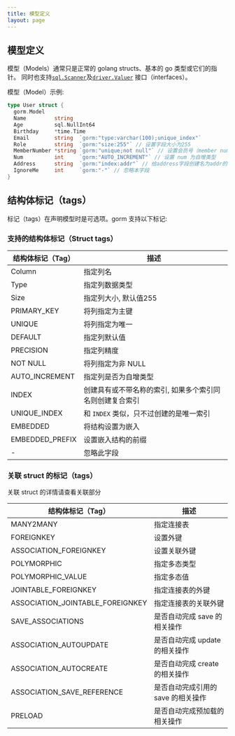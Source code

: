 ```yaml
---
title: 模型定义
layout: page
---
```


## 模型定义

模型（Models）通常只是正常的 golang structs、基本的 go 类型或它们的指针。 同时也支持[`sql.Scanner`](https://golang.org/pkg/database/sql/#Scanner)及[`driver.Valuer`](https://golang.org/pkg/database/sql/driver/#Valuer) 接口（interfaces）。

模型（Model）示例:

```go
type User struct {
  gorm.Model
  Name         string
  Age          sql.NullInt64
  Birthday     *time.Time
  Email        string  `gorm:"type:varchar(100);unique_index"`
  Role         string  `gorm:"size:255"` // 设置字段大小为255
  MemberNumber *string `gorm:"unique;not null"` // 设置会员号（member number）唯一并且不为空
  Num          int     `gorm:"AUTO_INCREMENT"` // 设置 num 为自增类型
  Address      string  `gorm:"index:addr"` // 给address字段创建名为addr的索引
  IgnoreMe     int     `gorm:"-"` // 忽略本字段
}
```

## 结构体标记（tags）

标记（tags）在声明模型时是可选项。gorm 支持以下标记:

### 支持的结构体标记（Struct tags）

| 结构体标记（Tag）      | 描述                            |
| --------------- | ----------------------------- |
| Column          | 指定列名                          |
| Type            | 指定列数据类型                       |
| Size            | 指定列大小, 默认值255                 |
| PRIMARY_KEY     | 将列指定为主键                       |
| UNIQUE          | 将列指定为唯一                       |
| DEFAULT         | 指定列默认值                        |
| PRECISION       | 指定列精度                         |
| NOT NULL        | 将列指定为非 NULL                   |
| AUTO_INCREMENT  | 指定列是否为自增类型                    |
| INDEX           | 创建具有或不带名称的索引, 如果多个索引同名则创建复合索引 |
| UNIQUE_INDEX    | 和 `INDEX` 类似，只不过创建的是唯一索引      |
| EMBEDDED        | 将结构设置为嵌入                      |
| EMBEDDED_PREFIX | 设置嵌入结构的前缀                     |
| -               | 忽略此字段                         |

### 关联 struct 的标记（tags）

关联 struct 的详情请查看关联部分

| 结构体标记（Tag）                     | 描述                   |
| ---------------------------------- | -------------------- |
| MANY2MANY                          | 指定连接表                |
| FOREIGNKEY                         | 设置外键                 |
| ASSOCIATION_FOREIGNKEY             | 设置关联外键               |
| POLYMORPHIC                        | 指定多态类型               |
| POLYMORPHIC_VALUE                  | 指定多态值                |
| JOINTABLE_FOREIGNKEY               | 指定连接表的外键             |
| ASSOCIATION_JOINTABLE_FOREIGNKEY | 指定连接表的关联外键           |
| SAVE_ASSOCIATIONS                  | 是否自动完成 save 的相关操作    |
| ASSOCIATION_AUTOUPDATE             | 是否自动完成 update 的相关操作  |
| ASSOCIATION_AUTOCREATE             | 是否自动完成 create 的相关操作  |
| ASSOCIATION_SAVE_REFERENCE       | 是否自动完成引用的 save 的相关操作 |
| PRELOAD                            | 是否自动完成预加载的相关操作       |